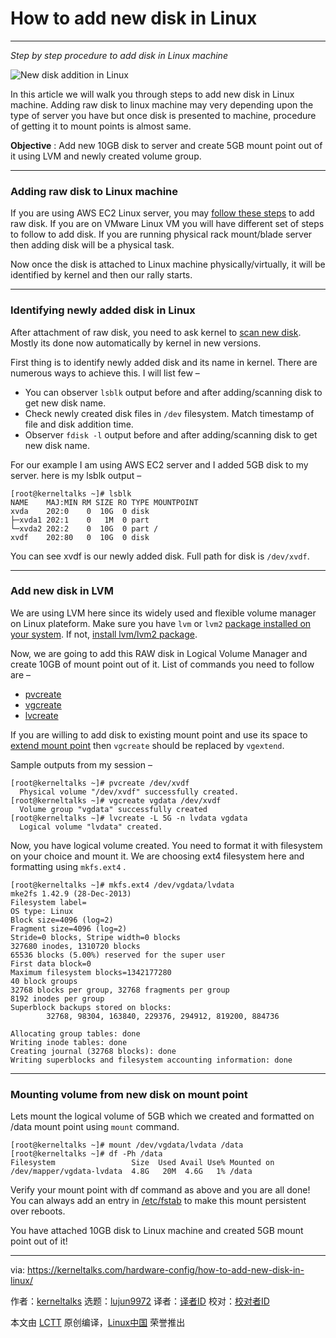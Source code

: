 [#]: collector: (lujun9972)
[#]: translator: ( )
[#]: reviewer: ( )
[#]: publisher: ( )
[#]: url: ( )
[#]: subject: (How to add new disk in Linux)
[#]: via: (https://kerneltalks.com/hardware-config/how-to-add-new-disk-in-linux/)
[#]: author: (kerneltalks https://kerneltalks.com)

How to add new disk in Linux
======

* * *

_Step by step procedure to add disk in Linux machine_

![New disk addition in Linux][1]

In this article we will walk you through steps to add new disk in Linux machine. Adding raw disk to linux machine may very depending upon the type of server you have but once disk is presented to machine, procedure of getting it to mount points is almost same.

**Objective** : Add new 10GB disk to server and create 5GB mount point out of it using LVM and newly created volume group.

* * *

### Adding raw disk to Linux machine

If you are using AWS EC2 Linux server, you may [follow these steps][2] to add raw disk. If you are on VMware Linux VM you will have different set of steps to follow to add disk. If you are running physical rack mount/blade server then adding disk will be a physical task.

Now once the disk is attached to Linux machine physically/virtually, it will be identified by kernel and then our rally starts.

* * *

### Identifying newly added disk in Linux

After attachment of raw disk, you need to ask kernel to [scan new disk][3]. Mostly its done now automatically by kernel in new versions.

First thing is to identify newly added disk and its name in kernel. There are numerous ways to achieve this. I will list few –

  * You can observer `lsblk` output before and after adding/scanning disk to get new disk name.
  * Check newly created disk files in `/dev` filesystem. Match timestamp of file and disk addition time.
  * Observer `fdisk -l` output before and after adding/scanning disk to get new disk name.



For our example I am using AWS EC2 server and I added 5GB disk to my server. here is my lsblk output –


```
[root@kerneltalks ~]# lsblk
NAME    MAJ:MIN RM SIZE RO TYPE MOUNTPOINT
xvda    202:0    0  10G  0 disk
├─xvda1 202:1    0   1M  0 part
└─xvda2 202:2    0  10G  0 part /
xvdf    202:80   0  10G  0 disk
```

You can see xvdf is our newly added disk. Full path for disk is `/dev/xvdf`.

* * *

### Add new disk in LVM

We are using LVM here since its widely used and flexible volume manager on Linux plateform. Make sure you have `lvm` or `lvm2` [package installed on your system][4]. If not, [install lvm/lvm2 package][5].

Now, we are going to add this RAW disk in Logical Volume Manager and create 10GB of mount point out of it. List of commands you need to follow are –

  * [pvcreate][6]
  * [vgcreate][7]
  * [lvcreate][8]



If you are willing to add disk to existing mount point and use its space to [extend mount point][9] then `vgcreate` should be replaced by `vgextend`.

Sample outputs from my session –

```
[root@kerneltalks ~]# pvcreate /dev/xvdf
  Physical volume "/dev/xvdf" successfully created.
[root@kerneltalks ~]# vgcreate vgdata /dev/xvdf
  Volume group "vgdata" successfully created
[root@kerneltalks ~]# lvcreate -L 5G -n lvdata vgdata
  Logical volume "lvdata" created.
```

Now, you have logical volume created. You need to format it with filesystem on your choice and mount it. We are choosing ext4 filesystem here and formatting using `mkfs.ext4` .

```
[root@kerneltalks ~]# mkfs.ext4 /dev/vgdata/lvdata
mke2fs 1.42.9 (28-Dec-2013)
Filesystem label=
OS type: Linux
Block size=4096 (log=2)
Fragment size=4096 (log=2)
Stride=0 blocks, Stripe width=0 blocks
327680 inodes, 1310720 blocks
65536 blocks (5.00%) reserved for the super user
First data block=0
Maximum filesystem blocks=1342177280
40 block groups
32768 blocks per group, 32768 fragments per group
8192 inodes per group
Superblock backups stored on blocks:
        32768, 98304, 163840, 229376, 294912, 819200, 884736
 
Allocating group tables: done
Writing inode tables: done
Creating journal (32768 blocks): done
Writing superblocks and filesystem accounting information: done
```

* * *

### Mounting volume from new disk on mount point

Lets mount the logical volume of 5GB which we created and formatted on /data mount point using `mount` command.

```
[root@kerneltalks ~]# mount /dev/vgdata/lvdata /data
[root@kerneltalks ~]# df -Ph /data
Filesystem                 Size  Used Avail Use% Mounted on
/dev/mapper/vgdata-lvdata  4.8G   20M  4.6G   1% /data
```

Verify your mount point with df command as above and you are all done! You can always add an entry in [/etc/fstab][10] to make this mount persistent over reboots.

You have attached 10GB disk to Linux machine and created 5GB mount point out of it!

--------------------------------------------------------------------------------

via: https://kerneltalks.com/hardware-config/how-to-add-new-disk-in-linux/

作者：[kerneltalks][a]
选题：[lujun9972][b]
译者：[译者ID](https://github.com/luckyele)
校对：[校对者ID](https://github.com/校对者ID)

本文由 [LCTT](https://github.com/LCTT/TranslateProject) 原创编译，[Linux中国](https://linux.cn/) 荣誉推出

[a]: https://kerneltalks.com
[b]: https://github.com/lujun9972
[1]: https://i1.wp.com/kerneltalks.com/wp-content/uploads/2019/03/How-to-add-new-disk-in-Linux.png?ssl=1
[2]: https://kerneltalks.com/cloud-services/how-to-add-ebs-disk-on-aws-linux-server/
[3]: https://kerneltalks.com/disk-management/howto-scan-new-lun-disk-linux-hpux/
[4]: https://kerneltalks.com/tools/check-package-installed-linux/
[5]: https://kerneltalks.com/tools/package-installation-linux-yum-apt/
[6]: https://kerneltalks.com/disk-management/lvm-command-tutorials-pvcreate-pvdisplay/
[7]: https://kerneltalks.com/disk-management/lvm-commands-tutorial-vgcreate-vgdisplay-vgscan/
[8]: https://kerneltalks.com/disk-management/lvm-commands-tutorial-lvcreate-lvdisplay-lvremove/
[9]: https://kerneltalks.com/disk-management/extend-file-system-online-lvm/
[10]: https://kerneltalks.com/config/understanding-etcfstab-file/
